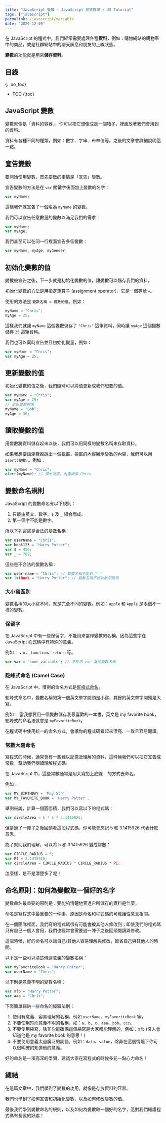```yaml
---
title: "JavaScript 變數 - JavaScript 程式教學 / JS Tutorial"
tags: ["javascript"]
permalink: /javascript/variable
date: "2020-12-09"
---
```


在 JavaScript 的程式中，我們經常需要處理各種**資料**，例如：購物網站的購物車中的商品，或是社群網站中的聊天訊息和朋友的上線狀態。

**變數**的功能就是用來**儲存資料**。

## 目錄
{: .no_toc}

- TOC
{:toc}

## JavaScript 變數

變數就像是「資料的容器」，你可以把它想像成是一個箱子，裡面放著我們會用到的資料。

資料有各種不同的種類，例如：數字、字串、布林值等。之後的文章會詳細說明這一點。

## 宣告變數

要開始使用變數，首先要做的事情是「宣告」變數。

宣告變數的方法是在 `var` 關鍵字後面加上變數的名字：

```javascript
var myName;
```

這樣我們就宣告了一個名為 `myName` 的變數。

我們可以宣告任意數量的變數以滿足我們的需求：

```javascript
var myName;
var myAge;
```

我們甚至可以在同一行裡面宣告多個變數：

```javascript
var myName, myAge, myGender;
```

## 初始化變數的值

變數被宣告之後，下一步就是初始化變數的值，讓變數可以儲存我們的資料。

初始化變數的方法是用指定運算子 (assignment operator)，它是一個等號 `=`。

使用的方法是 `變數名稱 = 變數的值`。例如：

```javascript
myName = "Chris";
myAge = 25;
```

這樣我們就讓 `myName` 這個變數儲存了 `"Chris"` 這筆資料，同時讓 `myAge` 這個變數儲存 `25` 這筆資料。

我們也可以同時宣告並且初始化變量，例如：

```javascript
var myName = "Chris";
var myAge = 25;
```

## 更新變數的值

初始化變數的值之後，我們隨時可以將值更新成我們想要的值。

```javascript
var myName = "Chris";
var myAge = 25;
// 更新變數的值
myName = "Bob";
myAge = 30;
```

## 讀取變數的值

用變數將資料儲存起來以後，我們可以用同樣的變數名稱來存取資料。

如果我想要讓瀏覽器跳出一個視窗，視窗的內容顯示變數的內容，我們可以用 `alert(變數)`。例如：

```javascript
var myName = "Chris";
alert(myName); // 彈出視窗，內容顯示 Chris
```

## 變數命名規則

JavaScript 的變數命名有以下規則：

1. 只能由英文、數字、`$` 及 `_` 組合而成。
2. 第一個字不能是數字。

所以下列這些是合法的變數名稱：

```javascript
var userName = "Chris";
var book123 = "Harry Potter";
var $ = 456;
var _ = 789;
```

這些是不合法的變數名稱：

```javascript
var user-name = "Chris"; // 變數名稱不能有 "-"
var 1stBook = "Harry Potter"; // 變數名稱不能以數字開頭
```

### 大小寫區別

變數名稱的大小寫不同，就是完全不同的變數。例如：`apple` 和 `Apple` 是兩個不一樣的變數。

### 保留字

在 JavaScript 中有一些保留字，不能用來當作變數的名稱，因為這些字在 JavaScript 程式碼中有特殊的意義。

例如： `var`、`function`、`return` 等。

```javascript
var var = "some variable"; // 不能用 var 當作變數名稱
```

### 駝峰式命名 (Camel Case)

在 JavaScript 中，慣例的命名方式是[駝峰式命名](https://zh.wikipedia.org/wiki/%E9%A7%9D%E5%B3%B0%E5%BC%8F%E5%A4%A7%E5%B0%8F%E5%AF%AB)。

駝峰式命名中，變數名稱的第一個英文單字開頭是小寫，其餘的英文單字開頭是大寫。

例如： 當我想要用一個變數儲存我最喜歡的一本書，英文是 my favorite book，駝峰式的命名法就會是 `myFavoriteBook`。

在程式碼中使用統一的命名方式，會讓你的程式碼看起來漂亮、一致且容易閱讀。

### 常數大寫命名

寫程式的時候，通常會有一些難以記憶及理解的資料，這時候我們可以把它宣告成常數，幫助我們閱讀理解程式碼。

在 JavaScript 中，這些常數通常是用大寫加上底線 `_` 的方式去命名。

例如：

```javascript
var MY_BIRTHDAY = 'May 5th';
var MY_FAVORITE_BOOK = 'Harry Potter';
```

舉例來說，計算一個圓面積，我們可以寫以下的程式碼：

```javascript
var circleArea = 5 * 5 * 3.1415926;
```

但是過了一陣子之後回頭看這段程式碼，你可能會忘記 5 和 3.1415926 代表什麼意思。

為了幫助我們理解，可以將 5 和 3.1415926 變成常數：

```javascript
var CIRCLE_RADIUS = 5;
var PI = 3.1415926;
var circleArea = CIRCLE_RADIUS * CIRCLE_RADIUS * PI;
```

怎麼樣，是不是清楚多了呢！

## 命名原則：如何為變數取一個好的名字

變數命名最重要的原則是：要能夠清楚地表達它所儲存的資料是什麼。

命名是寫程式中最重要的一件事，原因是命名和程式碼的可維護性息息相關。

在一個團隊裡面，我們寫的程式碼很有可能會被其他人修改到；即使我們的程式碼只有自己一個人會用，我們也經常會需要過一陣子之後回頭閱讀與修改。

這個時候，好的命名可以讓自己/其他人容易理解與修改，節省自己與其他人的時間。

以下是一些可以清楚傳達意義的變數名稱：

```javascript
var myFavoriteBook = "Harry Potter";
var userName = "Chris";
```

以下則是意義不明的變數名稱：

```javascript
var mfb = "Harry Potter";
var aaa = "Chris";
```

下面簡單歸納一些命名的經驗法則：

1. 使用有意義、容易理解的名稱，例如 `userName`、`myFavoriteBook` 等。
2. 不要使用短而意義不明的名稱，如：`a`、`b`、`c`、`aaa`、`bbb`、`ccc`。
3. 不要使用縮寫，除非你能確保這個縮寫是大家都能理解的，例如：`mfb` (沒人會知道他是 my favorite book 的意思！)
4. 不要使用意義太過廣泛的詞語，例如：`data`、`value`，除非在這個情境下你可以很明確的知道他的意義。

好的命名是一項高深的學問，建議大家在寫程式的時候多花一點心力命名！

## 總結

在這篇文章中，我們學到了變數的功用，就像是存放資料的容器。

我們也學到了如何宣告和初始化變數，以及如何修改變數的值。

最後我們學到變數命名的規則，以及如何為變數取一個好的名字，這對我們維護程式碼有長遠的好處！